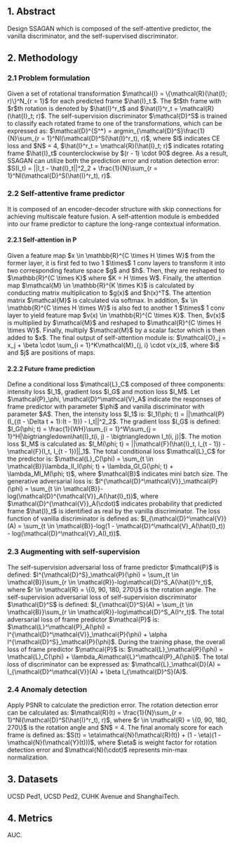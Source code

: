 <h2>1. Abstract</h2>
Design SSAGAN which is composed of the self-attentive predictor, the vanilla discriminator, and the self-supervised discriminator.
<h2>2. Methodology</h2>
<h3>2.1 Problem formulation</h3>
Given a set of rotational transformation $\mathcal{I} = \{\mathcal{R}(\hat{I}; r)\}^N_{r = 1}$ for each predicted frame $\hat{I}_t.$. The $t$th frame with $r$th rotation is denoted by $\hat{I}^r_t$ and $\hat{I}^r_t = \mathcal{R}(\hat{I}_t; r)$. The self-supervision discriminator $\mathcal{D}^S$ is trained to classify each rotated frame to one of the transformations, which can be expressed as: $\mathcal{D}^{S^*} = argmin_{\mathcal{D}^S}\frac{1}{N}\sum_{r = 1}^Nl(\mathcal{D}^S(\hat{I}^r_t), r)$, where $l$ indicates CE loss and $N$ = 4, $\hat{I}^r_t = \mathcal{R}(\hat{I}_t; r)$ indicates rotating frame $\hat{I}_t$ counterclockwise by $(r - 1) \cdot 90$ degree. As a result, SSAGAN can utilize both the prediction error and rotation detection error: $S(I_t) = ||I_t - \hat{I}_t||^2_2 + \frac{1}{N}\sum_{r = 1}^Nl(\mathcal{D}^S(\hat{I}^r_t), r)$.
<h3>2.2 Self-attentive frame predictor</h3>
It is composed of an encoder-decoder structure with skip connections for achieving multiscale feature fusion. A self-attention module is embedded into our frame predictor to capture the long-range contextual information.
<h4>2.2.1 Self-attention in P</h4>
Given a feature map $x \in \mathbb{R}^{C \times H \times W}$ from the former layer, it is first fed to two 1 $\times$ 1 conv layers to transform it into two corresponding feature space $g$ and $h$. Then, they are reshaped to $\mathbb{R}^{C \times K}$ where $K = H \times W$. Finally, the attention map $\mathcal{M} \in \mathbb{R}^{K \times K}$ is calculated by conducting matrix multiplication to $g(x)$ and $h(x)^T$. The attention matrix $\mathcal{M}$ is calculated via softmax. In addition, $x \in \mathbb{R}^{C \times H \times W}$ is also fed to another 1 $\times$ 1 conv layer to yield feature map $v(x) \in \mathbb{R}^{C \times K}$. Then, $v(x)$ is multiplied by $\mathcal{M}$ and reshaped to $\mathcal{R}^{C \times H \times W}$. Finally, multiply $\mathcal{M}$ by a scalar factor which is then added to $x$. The final output of self-attention module is: $\mathcal{O}_j = x_j + \beta \cdot \sum_{i = 1}^K\mathcal{M}_{j, i} \cdot v(x_i)$, where $i$ and $j$ are positions of maps.
<h4>2.2.2 Future frame prediction</h4>
Define a conditional loss $\mathcal{L}_C$ composed of three components: intensity loss $l_1$, gradient loss $l_G$ and motion loss $l_M$. Let $\mathcal{P}_\phi, \mathcal{D}^\mathcal{V}_A$ indicate the responses of frame predictor with parameter $\phi$ and vanilla discriminator with parameter $A$. Then, the intensity loss $l_1$ is: $l_1(\phi; t) = ||\mathcal{P}(I_{(t - \Delta t + 1):(t - 1)}) - I_t||^2_2$. The gradient loss $l_G$ is defined: $l_G(\phi; t) = \frac{1}{WH}\sum_{i = 1}^W\sum_{j = 1}^H|\bigtriangledown\hat{I}_t(i, j) - \bigtriangledown I_t(i, j)|$. The motion loss $l_M$ is calculated as: $l_M(\phi; t) = ||\mathcal{F}(\hat{I}_t, I_{t - 1}) - \mathcal{F}(I_t, I_{t - 1})||_1$. The total conditional loss $\mathcal{L}_C$ for the predictor is: $\mathcal{L}_C(\phi) = \sum_{t \in \mathcal{B}}\lambda_Il_I(\phi; t) + \lambda_Gl_G(\phi; t) + \lambda_Ml_M(\phi; t)$, where $\mathcal{B}$ indicates mini batch size. The generative adversarial loss is: $l^{\mathcal{D}^\mathcal{V}}_\mathcal{P}(\phi) = \sum_{t \in \mathcal{B}}-log(\mathcal{D}^{\mathcal{V}}_A(\hat{I}_t))$, where $\mathcal{D}^{\mathcal{V}}_A(\cdot)$ indicates probability that predicted frame $\hat{I}_t$ is identified as real by the vanilla discriminator. The loss function of vanilla discriminator is defined as: $l_{\mathcal{D}^\mathcal{V}}(A) = \sum_{t \in \mathcal{B}}-log(1 - \mathcal{D}^\mathcal{V}_A(\hat{I}_t)) - log(\mathcal{D}^\mathcal{V}_A(I_t))$.
<h3>2.3 Augmenting with self-supervision</h3>
The self-supervision adversarial loss of frame predictor $\mathcal{P}$ is defined: $l^{\mathcal{D}^S}_\mathcal{P}(\phi) = \sum_{t \in \mathcal{B}}\sum_{r \in \mathcal{R}}-log\mathcal{D}^S_A(\hat{I}^r_t)$, where $r \in \mathcal{R} = \{0, 90, 180, 270\}$ is the rotation angle. The self-supervision adversarial loss of self-supervision discriminator $\mathcal{D}^S$ is defined: $l_{\mathcal{D}^S}(A) = \sum_{t \in \mathcal{B}}\sum_{r \in \mathcal{R}}-log\mathcal{D}^S_A(I^r_t)$. The total adversarial loss of frame predictor $\mathcal{P}$ is: $\mathcal{L}^\mathcal{P}_A(\phi) = l^{\mathcal{D}^\mathcal{V}}_\mathcal{P}(\phi) + \alpha l^{\mathcal{D}^S}_\mathcal{P}(\phi)$. During the training phase, the overall loss of frame predictor $\mathcal{P}$ is: $\mathcal{L}_\mathcal{P}(\phi) = \mathcal{L}_C(\phi) + \lambda_A\mathcal{L}^\mathcal{P}_A(\phi)$. The total loss of discriminator can be expressed as: $\mathcal{L}_\mathcal{D}(A) = l_{\mathcal{D}^\mathcal{V}}(A) + \beta l_{\mathcal{D}^S}(A)$.
<h3>2.4 Anomaly detection</h3>
Apply PSNR to calculate the prediction error. The rotation detection error can be calculated as: $\mathcal{R}(t) = \frac{1}{N}\sum_{r = 1}^Nl(\mathcal{D}^S(\hat{I}^r_t), r)$, where $r \in \mathcal{R} = \{0, 90, 180, 270\}$ is the rotation angle and $N$ = 4. The final anomaly score for each frame is defined as: $S(t) = \eta\mathcal{N}(\mathcal{R}(t)) + (1 - \eta)(1 - \mathcal{N}(\mathcal{Y}(t)))$, where $\eta$ is weight factor for rotation detection error and $\mathcal{N}(\cdot)$ represents min-max normalization.
<h2>3. Datasets</h2>
UCSD Ped1, UCSD Ped2, CUHK Avenue and ShanghaiTech.
<h2>4. Metrics</h2>
AUC.